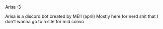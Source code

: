 Arisa :3

Arisa is a discord bot created by ME!! (april) 
Mostly here for nerd shit that I don't wanna go to a site for mid convo

